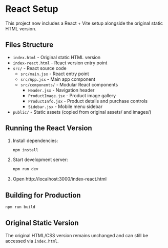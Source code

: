 # React Setup

This project now includes a React + Vite setup alongside the original static HTML version.

## Files Structure

- `index.html` - Original static HTML version
- `index-react.html` - React version entry point
- `src/` - React source code
  - `src/main.jsx` - React entry point
  - `src/App.jsx` - Main app component
  - `src/components/` - Modular React components
    - `Header.jsx` - Navigation header
    - `ProductImage.jsx` - Product image gallery
    - `ProductInfo.jsx` - Product details and purchase controls
    - `Sidebar.jsx` - Mobile menu sidebar
- `public/` - Static assets (copied from original assets/ and images/)

## Running the React Version

1. Install dependencies:
   ```bash
   npm install
   ```

2. Start development server:
   ```bash
   npm run dev
   ```

3. Open http://localhost:3000/index-react.html

## Building for Production

```bash
npm run build
```

## Original Static Version

The original HTML/CSS version remains unchanged and can still be accessed via `index.html`.